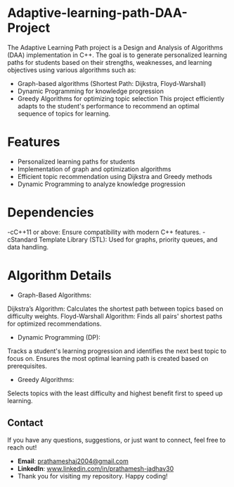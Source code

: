 # Adaptive-learning-path-DAA-Project
The Adaptive Learning Path project is a Design and Analysis of Algorithms (DAA) implementation in C++. The goal is to generate personalized learning paths for students based on their strengths, weaknesses, and learning objectives using various algorithms such as:

- Graph-based algorithms (Shortest Path: Dijkstra, Floyd-Warshall)
- Dynamic Programming for knowledge progression
- Greedy Algorithms for optimizing topic selection
This project efficiently adapts to the student's performance to recommend an optimal sequence of topics for learning.

# Features
- Personalized learning paths for students
- Implementation of graph and optimization algorithms
- Efficient topic recommendation using Dijkstra and Greedy methods
- Dynamic Programming to analyze knowledge progression

# Dependencies
-cC++11 or above: Ensure compatibility with modern C++ features.
-cStandard Template Library (STL): Used for graphs, priority queues, and data handling.

# Algorithm Details
- Graph-Based Algorithms:

Dijkstra’s Algorithm: Calculates the shortest path between topics based on difficulty weights.
Floyd-Warshall Algorithm: Finds all pairs' shortest paths for optimized recommendations.
- Dynamic Programming (DP):

Tracks a student's learning progression and identifies the next best topic to focus on.
Ensures the most optimal learning path is created based on prerequisites.
- Greedy Algorithms:

Selects topics with the least difficulty and highest benefit first to speed up learning.
 
 ## Contact

If you have any questions, suggestions, or just want to connect, feel free to reach out!

- **Email**: prathameshaj2004@gmail.com
- **LinkedIn**: www.linkedin.com/in/prathamesh-jadhav30
- Thank you for visiting my repository. Happy coding!
